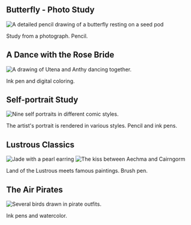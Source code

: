 ## Butterfly - Photo Study

![A detailed pencil drawing of a butterfly resting on a seed pod](../resources/drawings/butterfly.jpg)

Study from a photograph. Pencil.

## A Dance with the Rose Bride

![A drawing of Utena and Anthy dancing together.](../resources/drawings/utena-anthy.png)

Ink pen and digital coloring.

## Self-portrait Study

![Nine self portraits in different comic styles.](../resources/drawings/self-portrait.jpg)

The artist's portrait is rendered in various styles. Pencil and ink pens.

## Lustrous Classics

![Jade with a pearl earring](../resources/drawings/jade.jpg)
![The kiss between Aechma and Cairngorm](../resources/drawings/the-kiss.jpg)

Land of the Lustrous meets famous paintings. Brush pen.

## The Air Pirates

![Several birds drawn in pirate outfits.](../resources/drawings/air-pirates.jpg)

Ink pens and watercolor.
